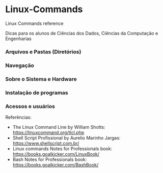 # Linux-Commands
Linux Commands reference

Dicas para os alunos de Ciências dos Dados, Ciências da Computação e Engenharias

### Arquivos e Pastas (Diretórios)
### Navegação
### Sobre o Sistema e Hardware
### Instalação de programas
### Acessos e usuários

Referências:

- The Linux Command Line by William Shotts: https://linuxcommand.org/tlcl.php
- Shell Script Profissional by Aurelio Marinho Jargas: https://www.shellscript.com.br/
- Linux commands Notes for Professionals book: https://books.goalkicker.com/LinuxBook/
- Bash Notes for Professionals book: https://books.goalkicker.com/BashBook/
